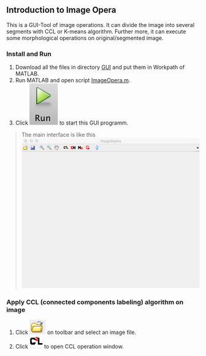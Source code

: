 ## Introduction to Image Opera
This is a GUI-Tool of image operations. It can divide the image into several segments with CCL or K-means algorithm. Further more, it can execute some morphological operations on original/segmented image.

### Install and Run
1. Download all the files in directory [GUI](https://github.com/wenyi1994/Machine-Vision/tree/master/Assignment4/GUI) and put them in Workpath of MATLAB.
2. Run MATLAB and open script [ImageOpera.m](https://github.com/wenyi1994/Machine-Vision/blob/master/Assignment4/GUI/ImageOpera.m).
3. Click ![image](https://github.com/wenyi1994/Machine-Vision/blob/master/Assignment4/GUI/pics/MATLAB_RUN.png) to start this GUI programm.
> The main interface is like this ![image](https://github.com/wenyi1994/Machine-Vision/blob/master/Assignment4/GUI/pics/GUI_Start.png)

### Apply CCL (connected components labeling) algorithm on image
1. Click ![image](https://github.com/wenyi1994/Machine-Vision/blob/master/Assignment4/GUI/pics/open_button.png) on toolbar and select an image file.
2. Click ![image](https://github.com/wenyi1994/Machine-Vision/blob/master/Assignment4/GUI/pics/CCL_button.png) to open CCL operation window.
